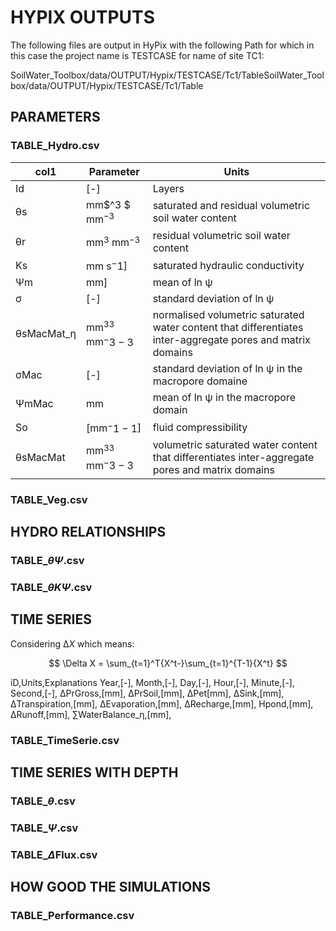 # HYPIX OUTPUTS

The following files are output in HyPix with the following Path for which in this case the project name is TESTCASE for name of site TC1:

SoilWater_Toolbox/data/OUTPUT/Hypix/TESTCASE/Tc1/TableSoilWater_Toolbox/data/OUTPUT/Hypix/TESTCASE/Tc1/Table

## PARAMETERS

### TABLE_Hydro.csv

| col1          | Parameter              | Units                                                                                                      |
| ------------- | ---------------------- | ---------------------------------------------------------------------------------------------------------- |
| Id            | \[-\]                  | Layers                                                                                                     |
| θs           | mm$^3 $ mm$^{-3}$ | saturated and residual volumetric soil water content                                                       |
| θr           | mm$^3$ mm$^{-3}$     | residual volumetric soil water content                                                                     |
| Ks            | mm s$^-1$\]          | saturated hydraulic conductivity                                                                           |
| Ψm           | mm\]                   | mean of ln ψ                                                                                              |
| σ            | \[-\]                  | standard deviation of ln ψ                                                                                |
| θsMacMat\_ƞ | mm$^33$ mm$^-3−3$ | normalised volumetric saturated water content that differentiates inter-aggregate pores and matrix domains |
| σMac         | \[-\]                  | standard deviation of ln ψ in the macropore domaine                                                       |
| ΨmMac        | mm                     | mean of ln ψ in the macropore domain                                                                      |
| So            | \[mm$^-1−1$\]       | fluid compressibility                                                                                      |
| θsMacMat     | mm$^33$ mm$^-3−3$ | volumetric saturated water content that differentiates inter-aggregate pores and matrix domains            |

### TABLE_Veg.csv

## HYDRO RELATIONSHIPS

### TABLE\_$\theta \Psi$.csv

### TABLE\_$\theta K \Psi$.csv

## TIME SERIES

Considering Δ*X* which means:

$$
\Delta X = \sum_{t=1}^T{X^t-}\sum_{t=1}^{T-1}{X^t}
$$

iD,Units,Explanations
Year,\[-\],
Month,\[-\],
Day,\[-\],
Hour,\[-\],
Minute,\[-\],
Second,\[-\],
ΔPrGross,\[mm\],
ΔPrSoil,\[mm\],
ΔPet\[mm\],
ΔSink,\[mm\],
ΔTranspiration,\[mm\],
ΔEvaporation,\[mm\],
ΔRecharge,\[mm\],
Hpond,\[mm\],
ΔRunoff,\[mm\],
∑WaterBalance\_η,\[mm\],

### TABLE_TimeSerie.csv

## TIME SERIES WITH DEPTH

### TABLE\_$\theta$.csv

### TABLE\_$\Psi$.csv

### TABLE\_$\Delta$Flux.csv

## HOW GOOD THE SIMULATIONS

### TABLE_Performance.csv

